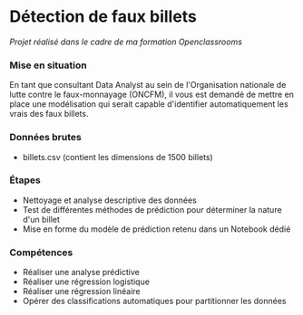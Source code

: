 
# Détection de faux billets

*Projet réalisé dans le cadre de ma formation Openclassrooms*  
### Mise en situation
En tant que consultant Data Analyst au sein de l'Organisation nationale de lutte contre le faux-monnayage (ONCFM), il vous est demandé de mettre en place une modélisation qui serait capable d'identifier automatiquement les vrais des faux billets.

### Données brutes
* billets.csv (contient les dimensions de 1500 billets)

### Étapes
* Nettoyage et analyse descriptive des données
* Test de différentes méthodes de prédiction pour déterminer la nature d'un billet
* Mise en forme du modèle de prédiction retenu dans un Notebook dédié  

### Compétences
* Réaliser une analyse prédictive
* Réaliser une régression logistique
* Réaliser une régression linéaire  
* Opérer des classifications automatiques pour partitionner les données
